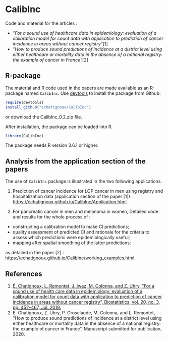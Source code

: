 CalibInc
========

Code and material for the articles :

* *"For a sound use of healthcare
data in epidemiology: evaluation of a calibration model for count data with
application to prediction of cancer incidence in areas without cancer
registry"*[1] 
* *"How to produce sound predictions of incidence at a district level
  using either healthcare or mortality data in the absence of a
  national registry: the example of cancer in France"*[2]


R-package
---------

The material and R code used in the papers are made available as an R-package named `CalibInc`. Use [devtools](https://github.com/hadley/devtools) to install the package from Github:

``` r
require(devtools)
install_github("echatignoux/CalibInc")
```

or download the CalibInc_0.2.zip file.

After installation, the package can be loaded into R.

``` r
library(CalibInc)
```

The package needs R version 3.6.1 or higher.

Analysis from the application section of the papers
--------------------------------------------------

The use of `CalibInc` package is illustrated in the two following applications. 

1. Prediction of cancer incidence for LOP cancer in men using registry and
hospitalization data (application section of the paper [1]) : <https://echatignoux.github.io/CalibInc/Application.html>.

2. For pancreatic cancer in men and melanoma in women, Detailed code and results for the whole process of :

* constructing a calibration model to make CI predictions; 
* quality assessment of predicted CI and rationale for the criteria to assess which predictions were epidemiologically useful; 
* mapping after spatial smoothing of the latter predictions;

as detailed in the paper [2] : <https://echatignoux.github.io/CalibInc/working_examples.html>.


References
----------
1. [É. Chatignoux, L. Remontet, J. Iwaz, M. Colonna, and Z. Uhry, “For a sound use of health care data in epidemiology: evaluation of a calibration model for count data with application to prediction of cancer incidence in areas without cancer registry”, Biostatistics, vol. 20, no. 3, pp. 452–467, Jul. 2019.](https://academic.oup.com/biostatistics/advance-article/doi/10.1093/biostatistics/kxy012/4956170)
2. E. Chatignoux, Z. Uhry, P. Grosclaude, M. Colonna, and L. Remontet, “How to produce sound predictions of incidence at a district level using either healthcare or mortality data in the absence of a national registry: the example of cancer in France”, Manuscript submitted 
     for publication, 2020.


